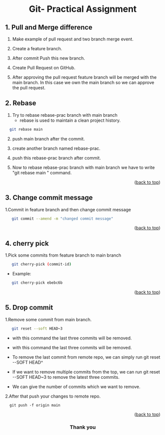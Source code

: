 <a name="readme-top"></a>

<h1 align="center">Git- Practical Assignment</h1> 

## 1. Pull and Merge difference

1. Make example of pull request and two branch merge event.
2. Create a feature branch.

3. After commit Push this new branch.

4. Create Pull Request on GitHub.

5. After approving the pull request feature branch will be merged with the main branch. In this case we own the main branch so we can approve the pull      request.



## 2. Rebase
 
1. Try to rebase rebase-prac branch with main branch
    * rebase is used to maintain a clean project history.
   
  ```sh 
    git rebase main
  ```
  
 2. push main branch after the commit.

 3. create another branch named rebase-prac.

 4. push this rebase-prac branch after commit.

 5. Now to rebase rebase-prac branch with main branch we have to write "git rebase main " command.

<p align="right">(<a href="#readme-top">back to top</a>)</p>


## 3. Change commit message
 1.Commit in feature branch and then change commit message
  ```sh 
     git commit --amend -m "changed commit message" 
  ```
 
<p align="right">(<a href="#readme-top">back to top</a>)</p>

 
## 4. cherry pick
 1.Pick some commits from feature branch to main branch
  ```sh 
     git cherry-pick (commit-id)  
  ```
  * Example:
  ```sh 
     git cherry-pick ebebc6b
  ```

<p align="right">(<a href="#readme-top">back to top</a>)</p>

  
 ## 5. Drop commit
  1.Remove some commit from main branch.
   ```sh 
      git reset --soft HEAD~3 
   ```
  * with this command the last three commits will be removed.
  
  * with this command the last three commits will be removed.
  * To remove the last commit from remote repo, we can simply run git reset --SOFT HEAD^

  * If we want to remove multiple commits from the top, we can run git reset --SOFT HEAD~3 to remove the latest three commits.

  * We can give the number of commits which we want to remove.

  2.After that push your changes to remote repo.
    
      git push -f origin main 

    
    
 <p align="right">(<a href="#readme-top">back to top</a>)</p>
  
<h3 align="center">Thank you</h3>
